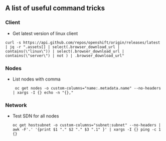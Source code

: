 ## A list of useful command tricks

### Client
* Get latest version of linux client
```
curl -s https://api.github.com/repos/openshift/origin/releases/latest | jq -r ".assets[] | select(.browser_download_url | contains(\"linux\")) | select(.browser_download_url | contains(\"server\") | not ) | .browser_download_url"
```


### Nodes

* List nodes with comma<br> 
  ```
   oc get nodes -o custom-columns="name:.metadata.name" --no-headers | xargs -I {} echo -n "{},"
  ```
 
### Network

* Test SDN for all nodes<br> 
  ```
  oc get hostsubnet -o custom-columns="subnet:subnet" --no-headers | awk -F'.' '{print $1 "." $2 "." $3 ".1" }' | xargs -I {} ping -c 1 {}
  ```

